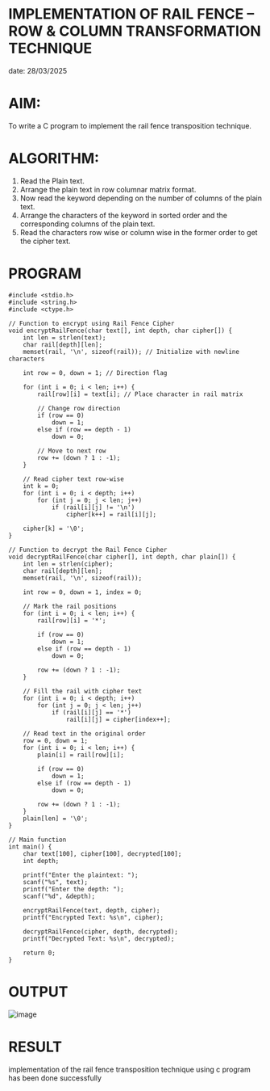 # IMPLEMENTATION OF RAIL FENCE – ROW & COLUMN TRANSFORMATION TECHNIQUE
date: 28/03/2025

# AIM:
To write a C program to implement the rail fence transposition technique.

# ALGORITHM:
1) Read the Plain text.
2) Arrange the plain text in row columnar matrix format.
3) Now read the keyword depending on the number of columns of the plain text.
4) Arrange the characters of the keyword in sorted order and the corresponding columns of the plain text.
5) Read the characters row wise or column wise in the former order to get the cipher text.

# PROGRAM
```
#include <stdio.h>
#include <string.h>
#include <ctype.h>

// Function to encrypt using Rail Fence Cipher
void encryptRailFence(char text[], int depth, char cipher[]) {
    int len = strlen(text);
    char rail[depth][len];
    memset(rail, '\n', sizeof(rail)); // Initialize with newline characters

    int row = 0, down = 1; // Direction flag

    for (int i = 0; i < len; i++) {
        rail[row][i] = text[i]; // Place character in rail matrix

        // Change row direction
        if (row == 0)
            down = 1;
        else if (row == depth - 1)
            down = 0;

        // Move to next row
        row += (down ? 1 : -1);
    }

    // Read cipher text row-wise
    int k = 0;
    for (int i = 0; i < depth; i++)
        for (int j = 0; j < len; j++)
            if (rail[i][j] != '\n')
                cipher[k++] = rail[i][j];

    cipher[k] = '\0';
}

// Function to decrypt the Rail Fence Cipher
void decryptRailFence(char cipher[], int depth, char plain[]) {
    int len = strlen(cipher);
    char rail[depth][len];
    memset(rail, '\n', sizeof(rail));

    int row = 0, down = 1, index = 0;

    // Mark the rail positions
    for (int i = 0; i < len; i++) {
        rail[row][i] = '*';

        if (row == 0)
            down = 1;
        else if (row == depth - 1)
            down = 0;

        row += (down ? 1 : -1);
    }

    // Fill the rail with cipher text
    for (int i = 0; i < depth; i++)
        for (int j = 0; j < len; j++)
            if (rail[i][j] == '*')
                rail[i][j] = cipher[index++];

    // Read text in the original order
    row = 0, down = 1;
    for (int i = 0; i < len; i++) {
        plain[i] = rail[row][i];

        if (row == 0)
            down = 1;
        else if (row == depth - 1)
            down = 0;

        row += (down ? 1 : -1);
    }
    plain[len] = '\0';
}

// Main function
int main() {
    char text[100], cipher[100], decrypted[100];
    int depth;

    printf("Enter the plaintext: ");
    scanf("%s", text);
    printf("Enter the depth: ");
    scanf("%d", &depth);

    encryptRailFence(text, depth, cipher);
    printf("Encrypted Text: %s\n", cipher);

    decryptRailFence(cipher, depth, decrypted);
    printf("Decrypted Text: %s\n", decrypted);

    return 0;
}

```
# OUTPUT
![image](https://github.com/user-attachments/assets/b3f96851-f813-492c-88d2-9714e33d5afb)

# RESULT
implementation of the rail fence transposition technique using c program has been done successfully

